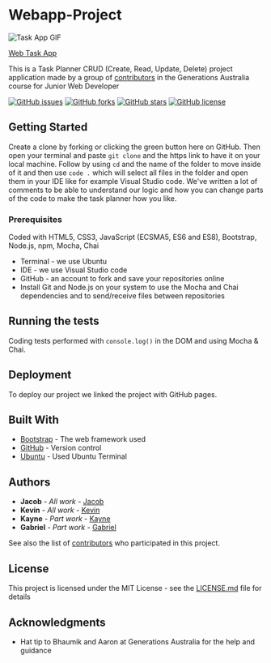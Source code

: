 # Webapp-Project

![Task App GIF](https://res.cloudinary.com/dqanv8tij/image/upload/v1614721291/task-app-mock_lflr3s.gif)

[Web Task App](https://jroyvde.github.io/webapp-project/)

This is a Task Planner CRUD (Create, Read, Update, Delete) project application made by a group of [contributors](https://github.com/jroyvde/webapp-project/graphs/contributors) in the Generations Australia course for Junior Web Developer

[![GitHub issues](https://img.shields.io/github/issues/jroyvde/webapp-project)](https://github.com/jroyvde/webapp-project/issues) [![GitHub forks](https://img.shields.io/github/forks/jroyvde/webapp-project)](https://github.com/jroyvde/webapp-project/network) [![GitHub stars](https://img.shields.io/github/stars/jroyvde/webapp-project)](https://github.com/jroyvde/webapp-project/stargazers) [![GitHub license](https://img.shields.io/github/license/jroyvde/webapp-project)](https://github.com/jroyvde/webapp-project/blob/main/LICENSE) 

## Getting Started

Create a clone by forking or clicking the green button here on GitHub. Then open your terminal and paste `git clone` and the https link to have it on your local machine. Follow by using `cd` and the name of the folder to move inside of it and then use `code .` which will select all files in the folder and open them in your IDE like for example Visual Studio code. We've written a lot of comments to be able to understand our logic and how you can change parts of the code to make the task planner how you like.

### Prerequisites

Coded with HTML5, CSS3, JavaScript (ECSMA5, ES6 and ES8), Bootstrap, Node.js, npm, Mocha, Chai

- Terminal - we use Ubuntu
- IDE - we use Visual Studio code
- GitHub - an account to fork and save your repositories online
- Install Git and Node.js on your system to use the Mocha and Chai dependencies and to send/receive files between repositories

## Running the tests

Coding tests performed with `console.log()` in the DOM and using Mocha & Chai.

## Deployment

To deploy our project we linked the project with GitHub pages.
## Built With

* [Bootstrap](https://getbootstrap.com/) - The web framework used
* [GitHub](https://github.com/) - Version control
* [Ubuntu](https://ubuntu.com/wsl) - Used Ubuntu Terminal


## Authors

* **Jacob** - *All work* - [Jacob](https://github.com/jroyvde)
* **Kevin** - *All work* - [Kevin](https://github.com/kNicholas-8761)
* **Kayne** - *Part work* - [Kayne](https://github.com/zenidith)
* **Gabriel** - *Part work* - [Gabriel](https://github.com/gghigi)

See also the list of [contributors](https://github.com/jroyvde/webapp-project/graphs/contributors) who participated in this project.

## License

This project is licensed under the MIT License - see the [LICENSE.md](LICENSE.md) file for details

## Acknowledgments

* Hat tip to Bhaumik and Aaron at Generations Australia for the help and guidance




